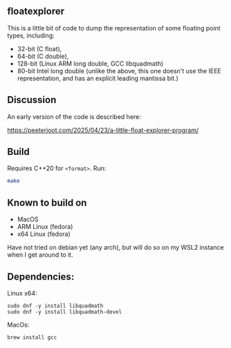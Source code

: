 ## floatexplorer

This is a little bit of code to dump the representation of some floating point types, including:
- 32-bit (C float), 
- 64-bit (C double),
- 128-bit (Linux ARM long double, GCC libquadmath)
- 80-bit Intel long double (unlike the above, this one doesn't use the IEEE representation, and has an explicit leading mantissa bit.)

## Discussion

An early version of the code is described here:

https://peeterjoot.com/2025/04/23/a-little-float-explorer-program/

## Build
Requires C++20 for `<format>`. Run:

```bash
make
```

## Known to build on

* MacOS
* ARM Linux (fedora)
* x64 Linux (fedora)

Have not tried on debian yet (any arch), but will do so on my WSL2 instance when I get around to it.

## Dependencies:

Linux x64:

```
sudo dnf -y install libquadmath
sudo dnf -y install libquadmath-devel
```

MacOs:

```
brew install gcc
```
